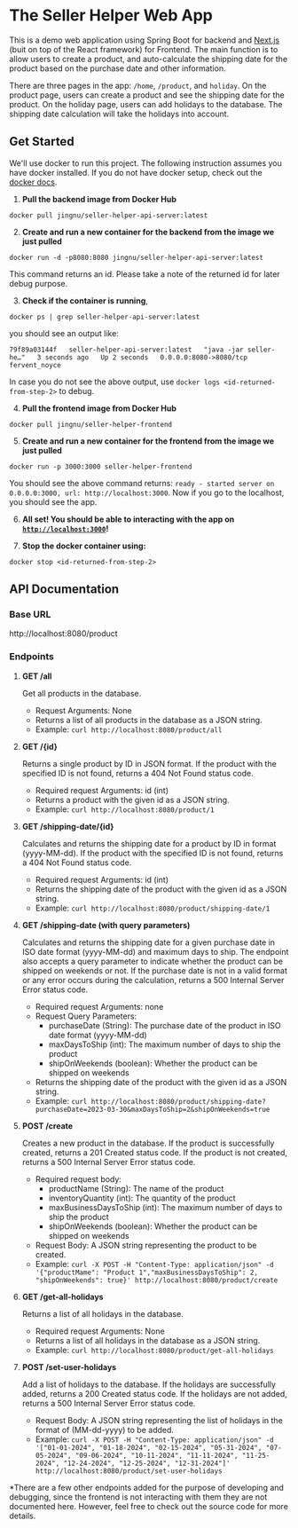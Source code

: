 # The Seller Helper Web App
This is a demo web application using Spring Boot for backend and [Next.js](https://nextjs.org/) (buit on top of the React framework) for Frontend.
The main function is to allow users to create a product, and auto-calculate the shipping date for the product based on the purchase date and other information.

There are three pages in the app: `/home`, `/product`, and `holiday`. On the product page, users can create a product and see the shipping date for the product. On the holiday page, users can add holidays to the database. The shipping date calculation will take the holidays into account.

## Get Started
We'll use docker to run this project. The following instruction assumes you have docker installed. If you do not have docker setup, check out the [docker docs](https://docs.docker.com/desktop/install/mac-install/).

1. **Pull the backend image from Docker Hub**
```
docker pull jingnu/seller-helper-api-server:latest
```

2. **Create and run a new container for the backend from the image we just pulled**
```
docker run -d -p8080:8080 jingnu/seller-helper-api-server:latest
```
This command returns an id. Please take a note of the returned id for later debug purpose.

3. **Check if the container is running**,
```
docker ps | grep seller-helper-api-server:latest
```
you should see an output like:
```
79f89a03144f   seller-helper-api-server:latest   "java -jar seller-he…"   3 seconds ago   Up 2 seconds   0.0.0.0:8080->8080/tcp   fervent_noyce
```
In case you do not see the above output, use `docker logs <id-returned-from-step-2>` to debug.

4. **Pull the frontend image from Docker Hub**
```
docker pull jingnu/seller-helper-frontend
```

5. **Create and run a new container for the frontend from the image we just pulled**
```
docker run -p 3000:3000 seller-helper-frontend
```
You should see the above command returns: `ready - started server on 0.0.0.0:3000, url: http://localhost:3000`. Now if you go to the localhost, you should see the app.

6. **All set! You should be able to interacting with the app on [`http://localhost:3000`](http://localhost:3000)!**


7. **Stop the docker container using:**
```
docker stop <id-returned-from-step-2>
```

## API Documentation
### Base URL

http://localhost:8080/product

### Endpoints
1. **GET /all**
    
   Get all products in the database.
   - Request Arguments: None
   - Returns a list of all products in the database as a JSON string.
   - Example: `curl http://localhost:8080/product/all`

2. **GET /{id}**

    Returns a single product by ID in JSON format. If the product with the specified ID is not found, returns a 404 Not Found status code.
    - Required request Arguments: id (int)
    - Returns a product with the given id as a JSON string.
    - Example: `curl http://localhost:8080/product/1`

3. **GET /shipping-date/{id}**

   Calculates and returns the shipping date for a product by ID in format (yyyy-MM-dd). If the product with the specified ID is not found, returns a 404 Not Found status code.
    - Required request Arguments: id (int)
    - Returns the shipping date of the product with the given id as a JSON string.
    - Example: `curl http://localhost:8080/product/shipping-date/1`

4. **GET /shipping-date (with query parameters)**

    Calculates and returns the shipping date for a given purchase date in ISO date format (yyyy-MM-dd) and maximum days to ship. The endpoint also accepts a query parameter to indicate whether the product can be shipped on weekends or not. If the purchase date is not in a valid format or any error occurs 
during the calculation, returns a 500 Internal Server Error status code.
    - Required request Arguments: none
    - Request Query Parameters:
        - purchaseDate (String): The purchase date of the product in ISO date format (yyyy-MM-dd)
        - maxDaysToShip (int): The maximum number of days to ship the product
        - shipOnWeekends (boolean): Whether the product can be shipped on weekends
    - Returns the shipping date of the product with the given id as a JSON string.
    - Example: `curl http://localhost:8080/product/shipping-date?purchaseDate=2023-03-30&maxDaysToShip=2&shipOnWeekends=true`

5. **POST /create**

    Creates a new product in the database. If the product is successfully created, returns a 201 Created status code. If the product is not created, returns a 500 Internal Server Error status code.
    - Required request body:
        - productName (String): The name of the product
        - inventoryQuantity (int): The quantity of the product
        - maxBusinessDaysToShip (int): The maximum number of days to ship the product
        - shipOnWeekends (boolean): Whether the product can be shipped on weekends
    - Request Body: A JSON string representing the product to be created.
    - Example: `curl -X POST -H "Content-Type: application/json" -d '{"productMame": "Product 1","maxBusinessDaysToShip": 2, "shipOnWeekends": true}' http://localhost:8080/product/create`

6. **GET /get-all-holidays**

    Returns a list of all holidays in the database.
    - Required request Arguments: None
    - Returns a list of all holidays in the database as a JSON string.
    - Example: `curl http://localhost:8080/product/get-all-holidays`
   
7. **POST /set-user-holidays**

    Add a list of holidays to the database. If the holidays are successfully added, returns a 200 Created status code. If the holidays are not added, returns a 500 Internal Server Error status code.
    - Request Body: A JSON string representing the list of holidays in the format of (MM-dd-yyyy) to be added.
    - Example: `curl -X POST -H "Content-Type: application/json" -d '["01-01-2024", "01-18-2024", "02-15-2024", "05-31-2024", "07-05-2024", "09-06-2024", "10-11-2024", "11-11-2024", "11-25-2024", "12-24-2024", "12-25-2024", "12-31-2024"]' http://localhost:8080/product/set-user-holidays`

*There are a few other endpoints added for the purpose of developing and debugging, since the frontend is not interacting with them they
are not documented here. However, feel free to check out the source code for more details.

